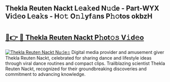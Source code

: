 ## Thekla Reuten Nackt L𝚎a𝚔ed N𝚞𝚍e - Part-WYX Vi𝚍𝚎o L𝚎a𝚔s - H𝚘𝚝 O𝚗𝚕yf𝚊ns P𝚑𝚘tos okbzH

# <h2><a href="http://kfcz6l.oniu.top/?m=Thekla+Reuten+Nackt">🔗👉 🔴 Thekla Reuten Nackt P𝚑ot𝚘𝚜 V𝚒d𝚎o</a></h2>

[![Thekla Reuten Nackt Nu𝚍e𝚜](https://i.imgur.com/0qMVB7G.gif)](http://kfcz6l.oniu.top/?m=Thekla+Reuten+Nackt)
Digital media provider and amusement giver Thekla Reuten Nackt, celebrated for sharing dance and lifestyle ideas through viral dance routines and compact clips. Trailblazing scientist Thekla Reuten Nackt, recognized for their groundbreaking discoveries and commitment to advancing knowledge.  
